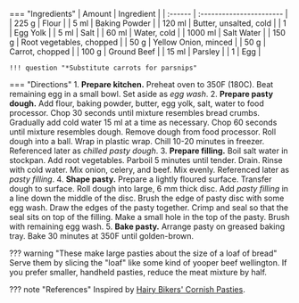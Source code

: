 === "Ingredients"
    | Amount  | Ingredient               |
    | :------ | :----------------------- |
    | 225 g   | Flour                    |
    | 5 ml    | Baking Powder            |
    | 120 ml  | Butter, unsalted, cold   |
    | 1       | Egg Yolk                 |
    | 5 ml    | Salt                     |
    | 60 ml   | Water, cold              |
    | 1000 ml | Salt Water               |
    | 150 g   | Root vegetables, chopped |
    | 50 g    | Yellow Onion, minced     |
    | 50 g    | Carrot, chopped          |
    | 100 g   | Ground Beef              |
    | 15 ml   | Parsley                  |
    | 1       | Egg                      |

    !!! question "*Substitute carrots for parsnips"


=== "Directions"
    1. **Prepare kitchen.** Preheat oven to 350F (180C). Beat remaining egg in a small bowl. Set aside as *egg wash*.
    2. **Prepare pasty dough.** Add flour, baking powder, butter, egg yolk, salt, water to food processor. Chop 30 seconds until mixture resembles bread crumbs. Gradually add cold water 15 ml at a time as necessary. Chop 60 seconds until mixture resembles dough. Remove dough from food processor. Roll dough into a ball. Wrap in plastic wrap. Chill 10-20 minutes in freezer. Referenced later as *chilled pasty dough*.
    3. **Prepare filling.** Boil salt water in stockpan. Add root vegetables. Parboil 5 minutes until tender. Drain. Rinse with cold water. Mix onion, celery, and beef. Mix evenly. Referenced later as *pasty filling*.
    4. **Shape pasty.** Prepare a lightly floured surface. Transfer dough to surface. Roll dough into large, 6 mm thick disc. Add *pasty filling* in a line down the middle of the disc. Brush the edge of pasty disc with some egg wash. Draw the edges of the pasty together. Crimp and seal so that the seal sits on top of the filling. Make a small hole in the top of the pasty. Brush with remaining egg wash.
    5. **Bake pasty.** Arrange pasty on greased baking tray. Bake 30 minutes at 350F until golden-brown.


??? warning "These make large pasties about the size of a loaf of bread"
    Serve them by slicing the "loaf" like some kind of yooper beef wellington. If you prefer smaller, handheld pasties, reduce the meat mixture by half.

??? note "References"
    Inspired by [Hairy Bikers' Cornish Pasties](https://www.hairybikers.com/recipes/view/cornish-pasty).
